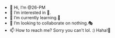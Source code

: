 - 👋 Hi, I’m @26-PM
- 👀 I’m interested in 🤔.
- 🌱 I’m currently learning.🧨
- 💞️ I’m looking to collaborate on nothing.🎭
- 📫 How to reach me? Sorry you can't lol. :)
Haha!🤣

<!---
26-PM/26-PM is a ✨ special ✨ repository because its `README.md` (this file) appears on your GitHub profile.
You can click the Preview link to take a look at your changes.
--->

